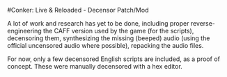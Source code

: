 #Conker: Live &amp; Reloaded - Decensor Patch/Mod

A lot of work and research has yet to be done, including proper reverse-engineering the CAFF version used by the game (for the scripts), decensoring them, synthesizing the missing (beeped) audio (using the official uncensored audio where possible), repacking the audio files.

For now, only a few decensored English scripts are included, as a proof of concept. These were manually decensored with a hex editor.

